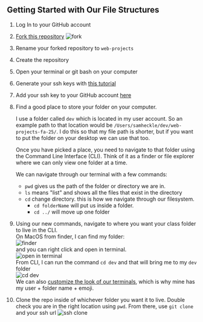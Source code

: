 ## Getting Started with Our File Structures
1) Log In to your GitHub account
2) [Fork this repository](https://github.com/samheckle/web-projects-starter)
![fork](https://github.com/samheckle/web-projects-fa-25/tree/main/classes/week_01/images/fork.png)
3) Rename your forked repository to `web-projects`
4) Create the repository
5) Open your terminal or git bash on your computer
6) Generate your ssh keys with [this tutorial](https://docs.github.com/en/authentication/connecting-to-github-with-ssh/generating-a-new-ssh-key-and-adding-it-to-the-ssh-agent)
7) Add your ssh key to your GitHub account [here](https://docs.github.com/en/authentication/connecting-to-github-with-ssh/adding-a-new-ssh-key-to-your-github-account)
8) Find a good place to store your folder on your computer. 
    
    I use a folder called `dev` which is located in my user account. So an example path to that location would be `/Users/samheckle/dev/web-projects-fa-25/`. I do this so that my file path is shorter, but if you want to put the folder on your desktop we can use that too. 

    Once you have picked a place, you need to navigate to that folder using the Command Line Interface (CLI). Think of it as a finder or file explorer where we can only view one folder at a time.

    We can navigate through our terminal with a few commands:

    * `pwd` gives us the path of the folder or directory we are in. 
    * `ls` means "list" and shows all the files that exist in the directory
    * `cd` change directory. this is how we navigate through our filesystem. 
        * `cd folderName` will put us inside a folder.
        * `cd ../` will move up one folder
9) Using our new commands, navigate to where you want your class folder to live in the CLI.   
    On MacOS from finder, I can find my folder:  
    ![finder](https://github.com/samheckle/web-projects-fa-25/tree/main/classes/week_01/images/myfolders.png)    
    and you can right click and open in terminal.  
    ![open in terminal](https://github.com/samheckle/web-projects-fa-25/tree/main/classes/week_01/images/terminal.png)    
    From CLI, I can run the command `cd dev` and that will bring me to my `dev` folder  
    ![cd dev](https://github.com/samheckle/web-projects-fa-25/tree/main/classes/week_01/images/cddev.png)  
    We can also [customize the look of our terminals](https://medium.com/@adamtowers/how-to-customize-your-terminal-and-bash-profile-from-scratch-9ab079256380), which is why mine has my user + folder name + emoji.

        
10) Clone the repo inside of whichever folder you want it to live. Double check you are in the right location using `pwd`. From there, use `git clone` and your ssh url
![ssh clone](https://github.com/samheckle/web-projects-fa-25/tree/main/classes/week_01/images/clonessh.png)  